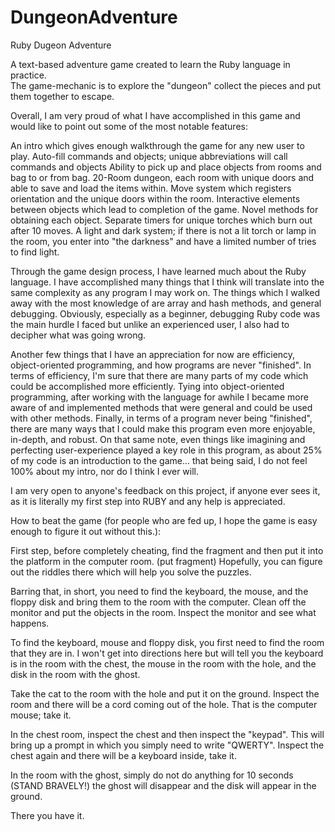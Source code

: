 # DungeonAdventure
Ruby Dugeon Adventure

A text-based adventure game created to learn the Ruby language in practice.  
The game-mechanic is to explore the "dungeon" collect the pieces and put them together to escape.


Overall, I am very proud of what I have accomplished in this game and would like to point out some of
the most notable features:

An intro which gives enough walkthrough the game for any new user to play.
Auto-fill commands and objects; unique abbreviations will call commands and objects
Ability to pick up and place objects from rooms and bag to or from bag.
20-Room dungeon, each room with unique doors and able to save and load the items within.
Move system which registers orientation and the unique doors within the room.
Interactive elements between objects which lead to completion of the game.
Novel methods for obtaining each object.
Separate timers for unique torches which burn out after 10 moves.
A light and dark system; if there is not a lit torch or lamp in the room, you enter into "the darkness" and have a limited number of tries to find light.

Through the game design process, I have learned much about the Ruby language. I have accomplished many things that I think will translate into the same complexity as any program I may work on. 
The things which I walked away with the most knowledge of are array and hash methods, and general debugging. Obviously, especially as a beginner, debugging Ruby code was the main hurdle I faced but unlike an experienced user, I also had to decipher what was going wrong.

Another few things that I have an appreciation for now are efficiency, object-oriented programming, and how programs are never "finished".  In terms of efficiency, I'm sure that there are many parts of my code which could be accomplished more efficiently. Tying into object-oriented programming, after working with the language for awhile I became more aware of and implemented methods that were general and could be used with other methods. Finally, in terms of a program never being "finished", there are many ways that I could make this program even more enjoyable, in-depth, and robust. On that same note, even things like imagining and perfecting user-experience played a key role in this program, as about 25% of my code is an introduction to the game... that being said, I do not feel 100% about my intro, nor do I think I ever will. 

I am very open to anyone's feedback on this project, if anyone ever sees it, as it is literally my first step into RUBY and any help is appreciated.



How to beat the game (for people who are fed up, I hope the game is easy enough to figure it out without this.):

First step, before completely cheating, find the fragment and then put it into the platform in the computer room. (put fragment) Hopefully, you can figure out the riddles there which will help you solve the puzzles.

Barring that, in short, you need to find the keyboard, the mouse, and the floppy disk and bring them to the room with the computer. Clean off the monitor and put the objects in the room. Inspect the monitor and see what happens.

To find the keyboard, mouse and floppy disk, you first need to find the room that they are in. I won't get into directions here but will tell you the keyboard is in the room with the chest, the mouse in the room with the hole, and the disk in the room with the ghost.

Take the cat to the room with the hole and put it on the ground. Inspect the room and there will be a cord coming out of the hole. That is the computer mouse; take it.

In the chest room, inspect the chest and then inspect the "keypad". This will bring up a prompt in which you simply need to write "QWERTY". Inspect the chest again and there will be a keyboard inside, take it.

In the room with the ghost, simply do not do anything for 10 seconds (STAND BRAVELY!) the ghost will disappear and the disk will appear in the ground.

There you have it.


